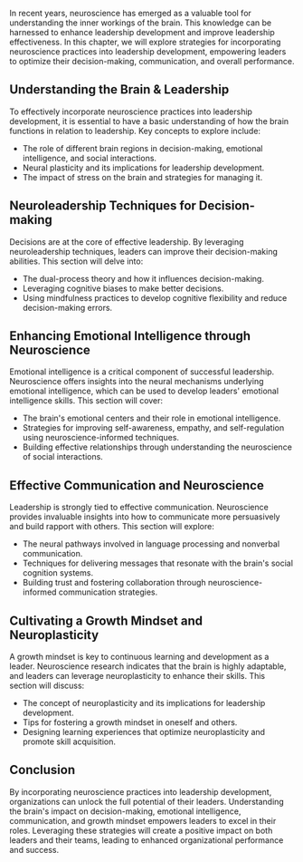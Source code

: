 
In recent years, neuroscience has emerged as a valuable tool for understanding the inner workings of the brain. This knowledge can be harnessed to enhance leadership development and improve leadership effectiveness. In this chapter, we will explore strategies for incorporating neuroscience practices into leadership development, empowering leaders to optimize their decision-making, communication, and overall performance.

## Understanding the Brain & Leadership

To effectively incorporate neuroscience practices into leadership development, it is essential to have a basic understanding of how the brain functions in relation to leadership. Key concepts to explore include:

- The role of different brain regions in decision-making, emotional intelligence, and social interactions.
- Neural plasticity and its implications for leadership development.
- The impact of stress on the brain and strategies for managing it.

## Neuroleadership Techniques for Decision-making

Decisions are at the core of effective leadership. By leveraging neuroleadership techniques, leaders can improve their decision-making abilities. This section will delve into:

- The dual-process theory and how it influences decision-making.
- Leveraging cognitive biases to make better decisions.
- Using mindfulness practices to develop cognitive flexibility and reduce decision-making errors.

## Enhancing Emotional Intelligence through Neuroscience

Emotional intelligence is a critical component of successful leadership. Neuroscience offers insights into the neural mechanisms underlying emotional intelligence, which can be used to develop leaders' emotional intelligence skills. This section will cover:

- The brain's emotional centers and their role in emotional intelligence.
- Strategies for improving self-awareness, empathy, and self-regulation using neuroscience-informed techniques.
- Building effective relationships through understanding the neuroscience of social interactions.

## Effective Communication and Neuroscience

Leadership is strongly tied to effective communication. Neuroscience provides invaluable insights into how to communicate more persuasively and build rapport with others. This section will explore:

- The neural pathways involved in language processing and nonverbal communication.
- Techniques for delivering messages that resonate with the brain's social cognition systems.
- Building trust and fostering collaboration through neuroscience-informed communication strategies.

## Cultivating a Growth Mindset and Neuroplasticity

A growth mindset is key to continuous learning and development as a leader. Neuroscience research indicates that the brain is highly adaptable, and leaders can leverage neuroplasticity to enhance their skills. This section will discuss:

- The concept of neuroplasticity and its implications for leadership development.
- Tips for fostering a growth mindset in oneself and others.
- Designing learning experiences that optimize neuroplasticity and promote skill acquisition.

## Conclusion

By incorporating neuroscience practices into leadership development, organizations can unlock the full potential of their leaders. Understanding the brain's impact on decision-making, emotional intelligence, communication, and growth mindset empowers leaders to excel in their roles. Leveraging these strategies will create a positive impact on both leaders and their teams, leading to enhanced organizational performance and success.

